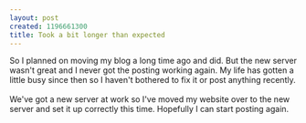 ```yaml
--- 
layout: post
created: 1196661300
title: Took a bit longer than expected
---
```

So I planned on moving my blog a long time ago and did.  But the new server wasn't great and I never got the posting working again.  My life has gotten a little busy since then so I haven't bothered to fix it or post anything recently.<br /><br />We've got a new server at work so I've moved my website over to the new server and set it up correctly this time.   Hopefully I can start posting again.
